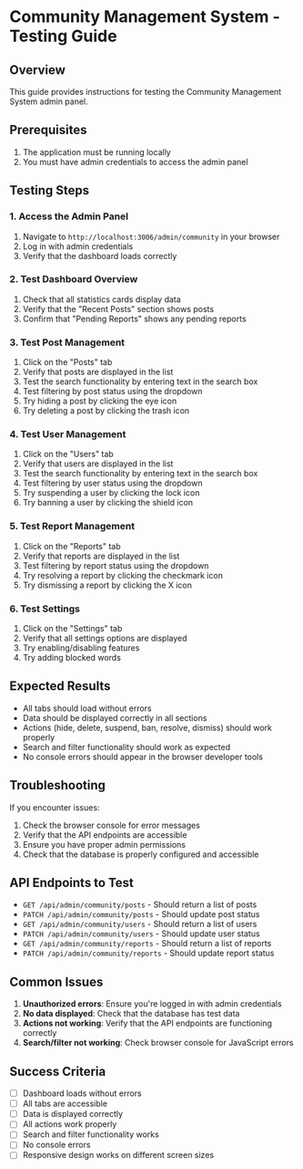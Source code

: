 # Community Management System - Testing Guide

## Overview
This guide provides instructions for testing the Community Management System admin panel.

## Prerequisites
1. The application must be running locally
2. You must have admin credentials to access the admin panel

## Testing Steps

### 1. Access the Admin Panel
1. Navigate to `http://localhost:3006/admin/community` in your browser
2. Log in with admin credentials
3. Verify that the dashboard loads correctly

### 2. Test Dashboard Overview
1. Check that all statistics cards display data
2. Verify that the "Recent Posts" section shows posts
3. Confirm that "Pending Reports" shows any pending reports

### 3. Test Post Management
1. Click on the "Posts" tab
2. Verify that posts are displayed in the list
3. Test the search functionality by entering text in the search box
4. Test filtering by post status using the dropdown
5. Try hiding a post by clicking the eye icon
6. Try deleting a post by clicking the trash icon

### 4. Test User Management
1. Click on the "Users" tab
2. Verify that users are displayed in the list
3. Test the search functionality by entering text in the search box
4. Test filtering by user status using the dropdown
5. Try suspending a user by clicking the lock icon
6. Try banning a user by clicking the shield icon

### 5. Test Report Management
1. Click on the "Reports" tab
2. Verify that reports are displayed in the list
3. Test filtering by report status using the dropdown
4. Try resolving a report by clicking the checkmark icon
5. Try dismissing a report by clicking the X icon

### 6. Test Settings
1. Click on the "Settings" tab
2. Verify that all settings options are displayed
3. Try enabling/disabling features
4. Try adding blocked words

## Expected Results
- All tabs should load without errors
- Data should be displayed correctly in all sections
- Actions (hide, delete, suspend, ban, resolve, dismiss) should work properly
- Search and filter functionality should work as expected
- No console errors should appear in the browser developer tools

## Troubleshooting
If you encounter issues:
1. Check the browser console for error messages
2. Verify that the API endpoints are accessible
3. Ensure you have proper admin permissions
4. Check that the database is properly configured and accessible

## API Endpoints to Test
- `GET /api/admin/community/posts` - Should return a list of posts
- `PATCH /api/admin/community/posts` - Should update post status
- `GET /api/admin/community/users` - Should return a list of users
- `PATCH /api/admin/community/users` - Should update user status
- `GET /api/admin/community/reports` - Should return a list of reports
- `PATCH /api/admin/community/reports` - Should update report status

## Common Issues
1. **Unauthorized errors**: Ensure you're logged in with admin credentials
2. **No data displayed**: Check that the database has test data
3. **Actions not working**: Verify that the API endpoints are functioning correctly
4. **Search/filter not working**: Check browser console for JavaScript errors

## Success Criteria
- [ ] Dashboard loads without errors
- [ ] All tabs are accessible
- [ ] Data is displayed correctly
- [ ] All actions work properly
- [ ] Search and filter functionality works
- [ ] No console errors
- [ ] Responsive design works on different screen sizes